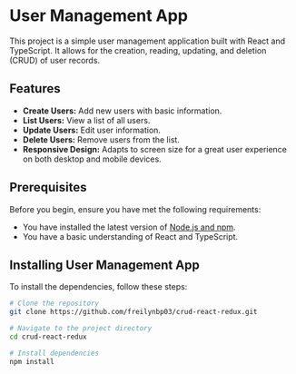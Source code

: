 # User Management App

This project is a simple user management application built with React and TypeScript. It allows for the creation, reading, updating, and deletion (CRUD) of user records.

## Features

- **Create Users:** Add new users with basic information.
- **List Users:** View a list of all users.
- **Update Users:** Edit user information.
- **Delete Users:** Remove users from the list.
- **Responsive Design:** Adapts to screen size for a great user experience on both desktop and mobile devices.

## Prerequisites

Before you begin, ensure you have met the following requirements:

- You have installed the latest version of [Node.js and npm](https://nodejs.org/).
- You have a basic understanding of React and TypeScript.

## Installing User Management App

To install the dependencies, follow these steps:

```bash
# Clone the repository
git clone https://github.com/freilynbp03/crud-react-redux.git

# Navigate to the project directory
cd crud-react-redux

# Install dependencies
npm install
